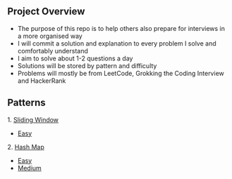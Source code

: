 ## Project Overview

- The purpose of this repo is to help others also prepare for interviews in a more organised way
- I will commit a solution and explanation to every problem I solve and comfortably understand
- I aim to solve about 1-2 questions a day
- Solutions will be stored by pattern and difficulty
- Problems will mostly be from LeetCode, Grokking the Coding Interview and HackerRank

## Patterns

1\. [Sliding Window](https://github.com/Kieran-Arul/interview-prep/tree/main/src/com/kieran/slidingWindow)

  - [Easy](https://github.com/Kieran-Arul/interview-prep/tree/main/src/com/kieran/slidingwindow/easy)

2\. [Hash Map](https://github.com/Kieran-Arul/interview-prep/tree/main/src/com/kieran/hashMap)

  - [Easy](https://github.com/Kieran-Arul/interview-prep/tree/main/src/com/kieran/hashmap/easy)
  - [Medium](https://github.com/Kieran-Arul/interview-prep/tree/main/src/com/kieran/hashmap/medium)
